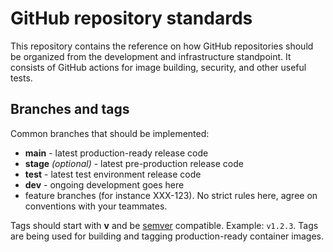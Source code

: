 # GitHub repository standards
This repository contains the reference on how GitHub repositories should be organized from the development and infrastructure standpoint. It consists of GitHub actions for image building, security, and other useful tests.

## Branches and tags
Common branches that should be implemented:
- **main** - latest production-ready release code
- **stage** *(optional)* - latest pre-production release code
- **test** - latest test environment release code
- **dev** - ongoing development goes here
- feature branches (for instance XXX-123). No strict rules here, agree on conventions with your teammates.

Tags should start with **v** and be [semver](https://semver.org/) compatible. Example: `v1.2.3`.
Tags are being used for building and tagging production-ready container images.
